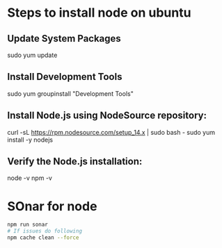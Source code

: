 # Steps to install node on ubuntu
## Update System Packages
sudo yum update

##  Install Development Tools
sudo yum groupinstall "Development Tools"

##  Install Node.js using NodeSource repository:
curl -sL https://rpm.nodesource.com/setup_14.x | sudo bash -
sudo yum install -y nodejs

## Verify the Node.js installation:
node -v
npm -v


# SOnar for node
```bash
npm run sonar
# If issues do following
npm cache clean --force
```
